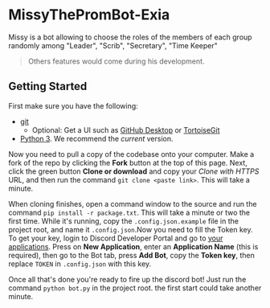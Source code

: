 # MissyThePromBot-Exia

Missy is a bot allowing to choose the roles of the members of each group randomly among "Leader", "Scrib", "Secretary", "Time Keeper"

> Others features would come during his development.

## Getting Started

First make sure you have the following:
- [git](https://git-scm.com/)
  - Optional: Get a UI such as [GitHub Desktop](https://desktop.github.com/) or [TortoiseGit](https://tortoisegit.org/)
- [Python 3](https://www.python.org/). We recommend the *current* version.



Now you need to pull a copy of the codebase onto your computer. Make a fork of the repo by clicking the **Fork** button at the top of this page. Next, click the green button **Clone or download** and copy your *Clone with HTTPS* URL, and then run the command `git clone <paste link>`. This will take a minute.

When cloning finishes, open a command window to the source and run the command `pip install -r package.txt`. This will take a minute or two the first time. While it's running, copy the `.config.json.example` file in the project root, and name it `.config.json`.Now you need to fill the Token key. To get your key, login to Discord Developer Portal and go to [your applications](https://discordapp.com/developers/applications). Press on **New Application**, enter an **Application Name** (this is required), then go to the Bot tab, press **Add Bot**, copy the **Token key**, then replace `TOKEN` in `.config.json` with this key.

Once all that's done you're ready to fire up the discord bot! Just run the command `python bot.py` in the project root. the first start could take another minute.